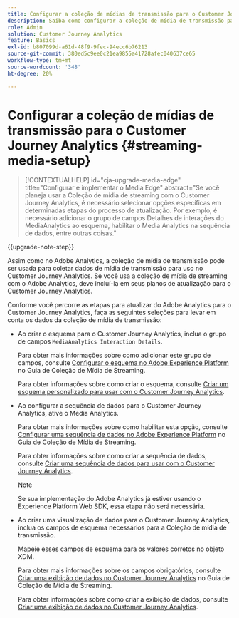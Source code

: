```yaml
---
title: Configurar a coleção de mídias de transmissão para o Customer Journey Analytics
description: Saiba como configurar a coleção de mídia de transmissão para o Customer Journey Analytics
role: Admin
solution: Customer Journey Analytics
feature: Basics
exl-id: b807099d-a61d-48f9-9fec-94ecc6b76213
source-git-commit: 380ed5c9ee0c21ea9855a41728afec040637ce65
workflow-type: tm+mt
source-wordcount: '348'
ht-degree: 20%

---
```


# Configurar a coleção de mídias de transmissão para o Customer Journey Analytics {#streaming-media-setup}

<!-- markdownlint-disable MD034 -->

>[!CONTEXTUALHELP]
>id="cja-upgrade-media-edge"
>title="Configurar e implementar o Media Edge"
>abstract="Se você planeja usar a Coleção de mídia de streaming com o Customer Journey Analytics, é necessário selecionar opções específicas em determinadas etapas do processo de atualização. Por exemplo, é necessário adicionar o grupo de campos Detalhes de interações do MediaAnalytics ao esquema, habilitar o Media Analytics na sequência de dados, entre outras coisas."

<!-- markdownlint-enable MD034 -->

{{upgrade-note-step}}

Assim como no Adobe Analytics, a coleção de mídia de transmissão pode ser usada para coletar dados de mídia de transmissão para uso no Customer Journey Analytics. Se você usa a coleção de mídia de streaming com o Adobe Analytics, deve incluí-la em seus planos de atualização para o Customer Journey Analytics.

Conforme você percorre as etapas para atualizar do Adobe Analytics para o Customer Journey Analytics, faça as seguintes seleções para levar em conta os dados da coleção de mídia de transmissão:

* Ao criar o esquema para o Customer Journey Analytics, inclua o grupo de campos `MediaAnalytics Interaction Details`.

  Para obter mais informações sobre como adicionar este grupo de campos, consulte [Configurar o esquema no Adobe Experience Platform](https://experienceleague.adobe.com/pt-br/docs/media-analytics/using/implementation/edge-recommended/media-edge-sdk/implementation-edge#set-up-the-schema-in-adobe-experience-platform) no Guia de Coleção de Mídia de Streaming.

  Para obter informações sobre como criar o esquema, consulte [Criar um esquema personalizado para usar com o Customer Journey Analytics](/help/getting-started/cja-upgrade/cja-upgrade-schema-create.md).

* Ao configurar a sequência de dados para o Customer Journey Analytics, ative o Media Analytics.

  Para obter mais informações sobre como habilitar esta opção, consulte [Configurar uma sequência de dados no Adobe Experience Platform](https://experienceleague.adobe.com/pt-br/docs/media-analytics/using/implementation/edge-recommended/media-edge-sdk/implementation-edge#configure-a-datastream-in-adobe-experience-platform) no Guia de Coleção de Mídia de Streaming.

  Para obter informações sobre como criar a sequência de dados, consulte [Criar uma sequência de dados para usar com o Customer Journey Analytics](/help/getting-started/cja-upgrade/cja-upgrade-datastream.md).

  >[!NOTE]
  >
  >Se sua implementação do Adobe Analytics já estiver usando o Experience Platform Web SDK, essa etapa não será necessária.

* Ao criar uma visualização de dados para o Customer Journey Analytics, inclua os campos de esquema necessários para a Coleção de mídia de transmissão.

  Mapeie esses campos de esquema para os valores corretos no objeto XDM.

  Para obter mais informações sobre os campos obrigatórios, consulte [Criar uma exibição de dados no Customer Journey Analytics](/help/getting-started/cja-upgrade/cja-upgrade-dataview.md) no Guia de Coleção de Mídia de Streaming.

  Para obter informações sobre como criar a exibição de dados, consulte [Criar uma exibição de dados no Customer Journey Analytics](/help/getting-started/cja-upgrade/cja-upgrade-dataview.md).

<!--

------------------

The steps for implementing the Streaming Media Collection in Customer Journey Analytics differ depending on your current Streaming Media Collection implementation in Adobe Analytics. 

Streaming Media Collection can be implemented in Adobe Analytics in either of the following ways:

* [Edge Network implementations for the Streaming Media Collection](#edge-network-implementations)

* [Adobe Analytics-only implementations for the Streaming Media Collection](#adobe-analytics-only-implementations)

For more information about the differences between these implementation methods, see [Implement the Streaming Media Collection](https://experienceleague.adobe.com/pt-br/docs/media-analytics/using/implementation/overview) in the Streaming Media Collection Guide.

## Edge Network implementations for the Streaming Media Collection

If the Streaming Media Collection is [implemented using the Edge Network in your Adobe Analytics implementation](https://experienceleague.adobe.com/pt-br/docs/media-analytics/using/implementation/overview#edge-implementation-methods), this means that some steps that are required to upgrade the Streaming Media Collection to Customer Journey Analytics have already been completed as part of your Adobe Analytics implementation. Following are the completed steps:

* [Set up the schema in Adobe Experience Platform](https://experienceleague.adobe.com/pt-br/docs/media-analytics/using/implementation/edge-recommended/media-edge-sdk/implementation-edge#set-up-the-schema-in-adobe-experience-platform)

* [Create a dataset in Adobe Experience Platform](https://experienceleague.adobe.com/pt-br/docs/media-analytics/using/implementation/edge-recommended/media-edge-sdk/implementation-edge#create-a-dataset-in-adobe-experience-platform)

* [Configure a datastream in Adobe Experience Platform](https://experienceleague.adobe.com/pt-br/docs/media-analytics/using/implementation/edge-recommended/media-edge-sdk/implementation-edge#configure-a-datastream-in-adobe-experience-platform)

The following additional steps need to be completed as part of the upgrade to Customer Journey Analytics:

>[!NOTE]
>
>As you complete the Customer Journey Analytics upgrade steps, make sure you use the schema, dataset, and datastream from your Streaming Media Collection implementation in Adobe Analytics.

* [Create a connection in Customer Journey Analytics](/help/getting-started/cja-upgrade/cja-upgrade-connection.md)

* [Create a data view in Customer Journey Analytics](/help/getting-started/cja-upgrade/cja-upgrade-dataview.md)


## Adobe Analytics-only implementations for the Streaming Media Collection

If the Streaming Media Collection is [implemented using an Adobe Analytics-only implementation in your Adobe Analytics environment](https://experienceleague.adobe.com/pt-br/docs/media-analytics/using/implementation/overview#adobe-analytics-only-implementation-methods), this means that Streaming Media data is not yet going to Edge Network. 

As you create the schema, dataset, datastream, connection, and data view as part of your upgrade from Adobe Analytics to Customer Journey Analytics, make the following selections to account for Streaming Media Collection data:

* When creating the schema for Customer Journey Analytics, include the `MediaAnalytics Interaction Details` field group.

  For more information about adding this field group, see [Set up the schema in Adobe Experience Platform](https://experienceleague.adobe.com/pt-br/docs/media-analytics/using/implementation/edge-recommended/media-edge-sdk/implementation-edge#set-up-the-schema-in-adobe-experience-platform) in the Streaming Media Collection Guide.

  For information about creating the schema, see [Create a custom schema to use with Customer Journey Analytics](/help/getting-started/cja-upgrade/cja-upgrade-schema-create.md).

* When configuring the datastream for Customer Journey Analytics, enable Media Analytics. 

  For more information about enabling this option, see [Configure a datastream in Adobe Experience Platform](https://experienceleague.adobe.com/pt-br/docs/media-analytics/using/implementation/edge-recommended/media-edge-sdk/implementation-edge#configure-a-datastream-in-adobe-experience-platform) in the Streaming Media Collection Guide.

  For information about creating the datastream, see [Create a datastream to use with Customer Journey Analytics](/help/getting-started/cja-upgrade/cja-upgrade-datastream.md).

* When creating a data view for Customer Journey Analytics, include the required schema fields for the Streaming Media Collection.

  Make sure you map these schema fieldds to the correct values in the XDM object.

  For more information about the required fields, see [Create a data view in Customer Journey Analytics](/help/getting-started/cja-upgrade/cja-upgrade-dataview.md) in the Streaming Media Collection Guide.

  For information about creating the data view, see [Create a data view in Customer Journey Analytics](/help/getting-started/cja-upgrade/cja-upgrade-dataview.md).

  -->

